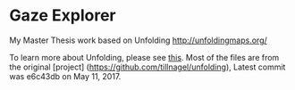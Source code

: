 # Gaze Explorer
My Master Thesis work based on Unfolding <http://unfoldingmaps.org/>

To learn more about Unfolding, please see [this](README_Unfolding.md).
Most of the files are from the original [project] (https://github.com/tillnagel/unfolding), Latest commit was e6c43db  on May 11, 2017.